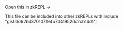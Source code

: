 Open this in zkREPL →

This file can be included into other zkREPLs with include "gist:0d62bd370107194b7041952dc2cb14d1";
